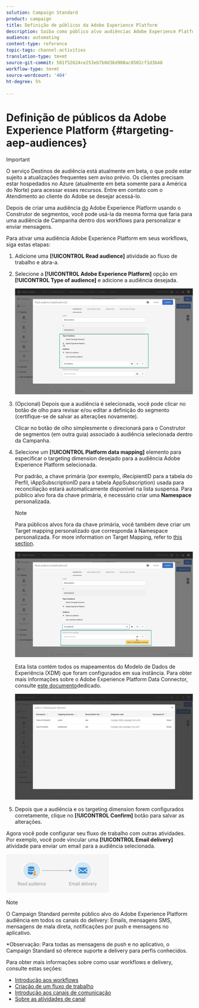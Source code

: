 ```yaml
---
solution: Campaign Standard
product: campaign
title: Definição de públicos da Adobe Experience Platform
description: Saiba como público alvo audiências Adobe Experience Platform em workflows.
audience: automating
content-type: reference
topic-tags: channel-activities
translation-type: tm+mt
source-git-commit: 501f52624ce253eb7b0d36d908ac8502cf1d3b48
workflow-type: tm+mt
source-wordcount: '404'
ht-degree: 5%

---
```



# Definição de públicos da Adobe Experience Platform {#targeting-aep-audiences}

>[!IMPORTANT]
>
>O serviço Destinos de audiência está atualmente em beta, o que pode estar sujeito a atualizações frequentes sem aviso prévio. Os clientes precisam estar hospedados no Azure (atualmente em beta somente para a América do Norte) para acessar esses recursos. Entre em contato com o Atendimento ao cliente do Adobe se desejar acessá-lo.

Depois de criar uma audiência [do](../../audiences/using/aep-about-audience-destinations-service.md) Adobe Experience Platform usando o Construtor de segmentos, você pode usá-la da mesma forma que faria para uma audiência de Campanha dentro dos workflows para personalizar e enviar mensagens.

Para ativar uma audiência Adobe Experience Platform em seus workflows, siga estas etapas:

1. Adicione uma **[!UICONTROL Read audience]** atividade ao fluxo de trabalho e abra-a.

1. Selecione a **[!UICONTROL Adobe Experience Platform]** opção em **[!UICONTROL Type of audience]** e adicione a audiência desejada.

   ![](assets/aep_wkf_readaudience.png)

1. (Opcional) Depois que a audiência é selecionada, você pode clicar no botão de olho para revisar e/ou editar a definição do segmento (certifique-se de salvar as alterações novamente).

   Clicar no botão de olho simplesmente o direcionará para o Construtor de segmentos (em outra guia) associado à audiência selecionada dentro da Campanha.

1. Selecione um **[!UICONTROL Platform data mapping]** elemento para especificar o targeting dimension desejado para a audiência Adobe Experience Platform selecionada.

   Por padrão, a chave primária (por exemplo, iRecipientID para a tabela do Perfil, iAppSubscriptionID para a tabela AppSubscription) usada para reconciliação estará automaticamente disponível na lista suspensa. Para público alvo fora da chave primária, é necessário criar uma **Namespace** personalizada.

   >[!NOTE]
   >
   >Para públicos alvos fora da chave primária, você também deve criar um Target mapping personalizado que corresponda à Namespace personalizada. For more information on Target Mapping, refer to [this section](../../administration/using/target-mappings-in-campaign.md).

   ![](assets/aep_wkf_readaudience_namespace.png)

   Esta lista contém todos os mapeamentos do Modelo de Dados de Experiência (XDM) que foram configurados em sua instância. Para obter mais informações sobre o Adobe Experience Platform Data Connector, consulte [este documento](../../developing/using/aep-about-data-connector.md)dedicado.

   ![](assets/aep_wkf_readaudience_namespace2.png)

1. Depois que a audiência e os targeting dimension forem configurados corretamente, clique no **[!UICONTROL Confirm]** botão para salvar as alterações.

Agora você pode configurar seu fluxo de trabalho com outras atividades. Por exemplo, você pode vincular uma **[!UICONTROL Email delivery]** atividade para enviar um email para a audiência selecionada.

![](assets/aep_wkf_email.png)

>[!NOTE]
>
>O Campaign Standard permite público alvo do Adobe Experience Platform audiência em todos os canais do delivery: Emails, mensagens SMS, mensagens de mala direta, notificações por push e mensagens no aplicativo.
>
>*Observação: Para todas as mensagens de push e no aplicativo, o Campaign Standard só oferece suporte a delivery para perfis conhecidos.

Para obter mais informações sobre como usar workflows e delivery, consulte estas seções:

* [Introdução aos workflows](../../automating/using/get-started-workflows.md)
* [Criação de um fluxo de trabalho](../../automating/using/building-a-workflow.md)
* [Introdução aos canais de comunicação](../../channels/using/get-started-communication-channels.md)
* [Sobre as atividades de canal](../../automating/using/about-channel-activities.md)
